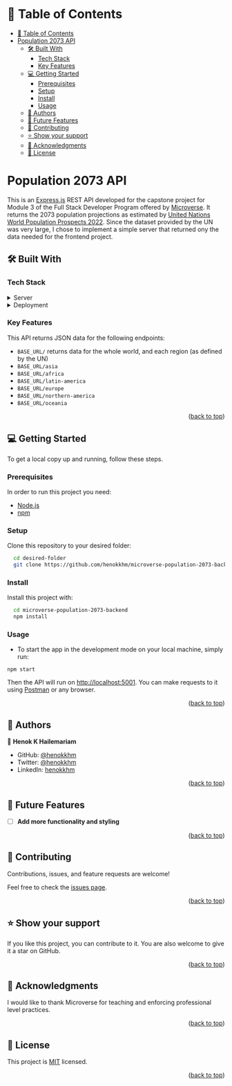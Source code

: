 <a name="readme-top"></a>

<!-- TABLE OF CONTENTS -->

# 📗 Table of Contents

- [📗 Table of Contents](#-table-of-contents)
- [Population 2073 API](#population-2073-api)
  - [🛠 Built With ](#-built-with-)
    - [Tech Stack ](#tech-stack-)
    - [Key Features ](#key-features-)
  - [💻 Getting Started ](#-getting-started-)
    - [Prerequisites](#prerequisites)
    - [Setup](#setup)
    - [Install](#install)
    - [Usage](#usage)
  - [👥 Authors ](#-authors-)
  - [🔭 Future Features ](#-future-features-)
  - [🤝 Contributing ](#-contributing-)
  - [⭐️ Show your support ](#️-show-your-support-)
  - [🙏 Acknowledgments ](#-acknowledgments-)
  - [📝 License ](#-license-)

<!-- PROJECT DESCRIPTION -->

# Population 2073 API<a name="about-project"></a>

This is an [Express.js](https://expressjs.com/) REST API developed for the capstone project for Module 3 of the Full Stack Developer Program offered by [Microverse](https://www.microverse.org/). It returns the 2073 population projections as estimated by [United Nations World Population Prospects 2022](https://population.un.org/wpp/). Since the dataset provided by the UN was very large, I chose to implement a simple server that returned ony the data needed for the frontend project.

## 🛠 Built With <a name="built-with"></a>

### Tech Stack <a name="tech-stack"></a>

<details>
  <summary>Server</summary>
  <ul>
    <li><a href="https://expressjs.com/">Express.js</a></li>
  </ul>
</details>

<details>
  <summary>Deployment</summary>
  <ul>
    <li><a href="https://render.com/">Render</a></li>
  </ul>
</details>
<!-- Features -->

### Key Features <a name="key-features"></a>

This API returns JSON data for the following endpoints:

- `BASE_URL/`  returns data for the whole world, and each region (as defined by the UN)
- `BASE_URL/asia`
- `BASE_URL/africa`
- `BASE_URL/latin-america`
- `BASE_URL/europe`
- `BASE_URL/northern-america`
- `BASE_URL/oceania`

<p align="right">(<a href="#readme-top">back to top</a>)</p>

<!-- GETTING STARTED -->

## 💻 Getting Started <a name="getting-started"></a>

To get a local copy up and running, follow these steps.

### Prerequisites

In order to run this project you need:

- <a href="https://nodejs.org/en/download">Node.js</a>
- <a href="https://docs.npmjs.com/downloading-and-installing-node-js-and-npm">npm</a>

### Setup

Clone this repository to your desired folder:

```sh
  cd desired-folder
  git clone https://github.com/henokkhm/microverse-population-2073-backend.git
```

### Install

Install this project with:

```sh
  cd microverse-population-2073-backend
  npm install
```

### Usage

- To start the app in the development mode on your local machine, simply run:

`npm start`

Then the API will run on [http://localhost:5001](http://localhost:5001). You can make requests to it using [Postman](https://www.postman.com/) or any browser.

<p align="right">(<a href="#readme-top">back to top</a>)</p>

<!-- AUTHORS -->

## 👥 Authors <a name="authors"></a>

👤 **Henok K Hailemariam**

- GitHub: [@henokkhm](https://github.com/henokkhm)
- Twitter: [@henokkhm](https://twitter.com/henokkhm)
- LinkedIn: [henokkhm](https://www.linkedin.com/in/henokkhm/)

<p align="right">(<a href="#readme-top">back to top</a>)</p>

<!-- FUTURE FEATURES -->

## 🔭 Future Features <a name="future-features"></a>

- [ ] **Add more functionality and styling**

<p align="right">(<a href="#readme-top">back to top</a>)</p>

<!-- CONTRIBUTING -->

## 🤝 Contributing <a name="contributing"></a>

Contributions, issues, and feature requests are welcome!

Feel free to check the [issues page](../../issues/).

<p align="right">(<a href="#readme-top">back to top</a>)</p>

<!-- SUPPORT -->

## ⭐️ Show your support <a name="support"></a>

If you like this project, you can contribute to it. You are also welcome to give it a star on GitHub.

<p align="right">(<a href="#readme-top">back to top</a>)</p>

<!-- ACKNOWLEDGEMENTS -->

## 🙏 Acknowledgments <a name="acknowledgements"></a>

I would like to thank Microverse for teaching and enforcing professional level practices.

<p align="right">(<a href="#readme-top">back to top</a>)</p>

<!-- LICENSE -->

## 📝 License <a name="license"></a>

This project is [MIT](./LICENSE) licensed.

<p align="right">(<a href="#readme-top">back to top</a>)</p>